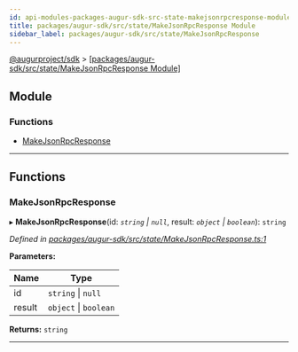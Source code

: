 ```yaml
---
id: api-modules-packages-augur-sdk-src-state-makejsonrpcresponse-module
title: packages/augur-sdk/src/state/MakeJsonRpcResponse Module
sidebar_label: packages/augur-sdk/src/state/MakeJsonRpcResponse
---
```


[@augurproject/sdk](api-readme.md) > [[packages/augur-sdk/src/state/MakeJsonRpcResponse Module]](api-modules-packages-augur-sdk-src-state-makejsonrpcresponse-module.md)

## Module

### Functions

* [MakeJsonRpcResponse](api-modules-packages-augur-sdk-src-state-makejsonrpcresponse-module.md#makejsonrpcresponse)

---

## Functions

<a id="makejsonrpcresponse"></a>

###  MakeJsonRpcResponse

▸ **MakeJsonRpcResponse**(id: *`string` \| `null`*, result: *`object` \| `boolean`*): `string`

*Defined in [packages/augur-sdk/src/state/MakeJsonRpcResponse.ts:1](https://github.com/AugurProject/augur/blob/bae2172ca0/packages/augur-sdk/src/state/MakeJsonRpcResponse.ts#L1)*

**Parameters:**

| Name | Type |
| ------ | ------ |
| id | `string` \| `null` |
| result | `object` \| `boolean` |

**Returns:** `string`

___

